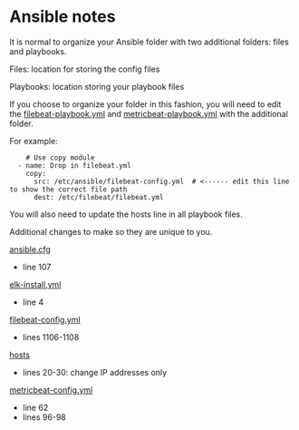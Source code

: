 # Ansible notes

It is normal to organize your Ansible folder with two additional folders: files and playbooks.

Files: location for storing the config files

Playbooks: location storing your playbook files

If you choose to organize your folder in this fashion, you will need to edit the [filebeat-playbook.yml](Ansible/filebeat-playbook.yml) and [metricbeat-playbook.yml](Ansible/metricbeat-playbook.yml) with the additional folder.

For example:
```pyhton3
    # Use copy module
  - name: Drop in filebeat.yml
    copy:
      src: /etc/ansible/filebeat-config.yml  # <------ edit this line to show the correct file path
      dest: /etc/filebeat/filebeat.yml
```
You will also need to update the hosts line in all playbook files.


Additional changes to make so they are unique to you.

[ansible.cfg](ansible.cfg)
- line 107

[elk-install.yml](Ansible/elk-install.yml)
- line 4

[filebeat-config.yml](Ansible/filebeat-config.yml)
- lines 1106-1108

[hosts](Ansible/hosts)
- lines 20-30: change IP addresses only

[metricbeat-config.yml](Ansible/metricbeat-config.yml)
- line 62
- lines 96-98